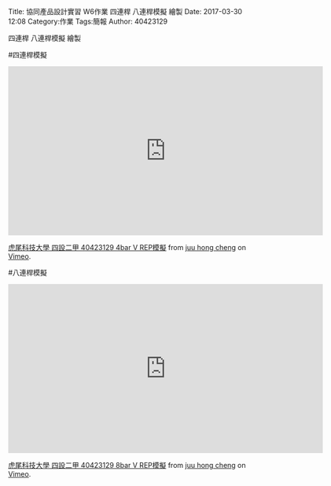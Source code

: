 Title: 協同產品設計實習    W6作業  四連桿 八連桿模擬 繪製
Date: 2017-03-30 12:08
Category:作業
Tags:簡報
Author: 40423129

四連桿 八連桿模擬 繪製

<!-- PELICAN_END_SUMMARY -->


#四連桿模擬

<iframe src="https://player.vimeo.com/video/214868000" width="640" height="344" frameborder="0" webkitallowfullscreen mozallowfullscreen allowfullscreen></iframe>
<p><a href="https://vimeo.com/214868000">虎尾科技大學 四設二甲  40423129 4bar V REP模擬</a> from <a href="https://vimeo.com/user46455588">juu hong cheng</a> on <a href="https://vimeo.com">Vimeo</a>.</p>

#八連桿模擬

<iframe src="https://player.vimeo.com/video/214867886" width="640" height="344" frameborder="0" webkitallowfullscreen mozallowfullscreen allowfullscreen></iframe>
<p><a href="https://vimeo.com/214867886">虎尾科技大學 四設二甲  40423129 8bar V REP模擬</a> from <a href="https://vimeo.com/user46455588">juu hong cheng</a> on <a href="https://vimeo.com">Vimeo</a>.</p>